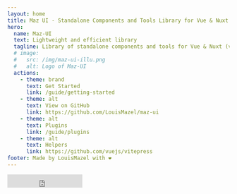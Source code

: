 ```yaml
---
layout: home
title: Maz UI - Standalone Components and Tools Library for Vue & Nuxt
hero:
  name: Maz-UI
  text: Lightweight and efficient library
  tagline: Library of standalone components and tools for Vue & Nuxt (v3.x)
  # image:
  #   src: /img/maz-ui-illu.png
  #   alt: Logo of Maz-UI
  actions:
    - theme: brand
      text: Get Started
      link: /guide/getting-started
    - theme: alt
      text: View on GitHub
      link: https://github.com/LouisMazel/maz-ui
    - theme: alt
      text: Plugins
      link: /guide/plugins
    - theme: alt
      text: Helpers
      link: https://github.com/vuejs/vitepress
footer: Made by LouisMazel with ❤️
---
```


<div class="flex flex-center" style="margin-bottom: 2rem;">
  <iframe
    src="https://ghbtns.com/github-btn.html?user=LouisMazel&repo=maz-ui&type=star&count=true&size=large"
    frameborder="0"
    scrolling="0"
    width="170"
    height="30"
    title="Maz-UI"
  />
</div>
